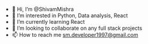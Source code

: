 - 👋 Hi, I’m @ShivamMishra
- 👀 I’m interested in Python, Data analysis, React
- 🌱 I’m currently learning React
- 💞️ I’m looking to collaborate on any full stack projects
- 📫 How to reach me sm.developer1997@gmail.com

<!---
shivam-m1997/shivam-m1997 is a ✨ special ✨ repository because its `README.md` (this file) appears on your GitHub profile.
You can click the Preview link to take a look at your changes.
--->
